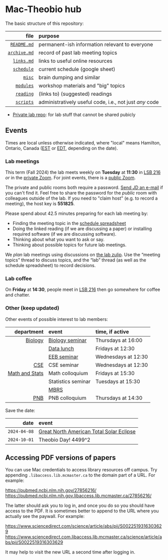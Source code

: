 # Mac-Theobio hub

The basic structure of this repository:

|file|purpose|
|-:|:-|
|[`README.md`](./README.md)|permanent-ish information relevant to everyone|
|[`archive.md`](./archive.md)|record of past lab meeting topics|
|[`links.md`](./links.md)|links to useful online resources|
|[`schedule`](https://docs.google.com/spreadsheets/d/1Tp188Yg2vdNELisfpfhDy4-19P2QvYakwZorDZDIq1E/edit#gid=0)|current schedule (google sheet)|
|[`misc`](./misc)|brain dumping and similar|
|[`modules`](./modules)|workshop materials and "big" topics|
|[`reading`](./reading)|(links to) (suggested) readings|
|[`scripts`](./scripts)|administratively useful code, i.e., not just _any_ code|

- [Private lab repo](https://github.com/mac-theobio/lab): for lab stuff
  that cannot be shared pubicly

## Events

Times are local unless otherwise indicated, where "local" means 
Hamilton, Ontario, Canada 
([EST](https://www.timeanddate.com/time/zones/est) or 
 [EDT](https://www.timeanddate.com/time/zones/edt), depending on the date).

### Lab meetings

This term (Fall 2024) the lab meets weekly on __Tuesday__ at __11:30__ in
[LSB 216](https://goo.gl/maps/2FPGTZHVyQpgsCh47) 
_or_ in the
[private Zoom](https://mcmaster.zoom.us/j/98856294231).
For joint events, there is a
[public Zoom](https://mcmaster.zoom.us/j/97351841357).

The private and public rooms both require a password.
[Send JD an e-mail](mailto:dushoff@mcmaster.ca) if you can't find it.
Feel free to share the password for the _public_ room with colleagues 
outside of the lab. If you need to "claim host" (e.g. to record a meeting),
the host key is **551825**.

Please spend about 42.5 minutes preparing for each lab meeting by:

* Finding the meeting topic in the [schedule spreadsheet](https://docs.google.com/spreadsheets/d/1Tp188Yg2vdNELisfpfhDy4-19P2QvYakwZorDZDIq1E/edit#gid=0)
* Doing the linked reading (if we are discussing a paper) or
  installing required software (if we are discussing software).
* Thinking about what you want to ask or say.
* Thinking about possible topics for future lab meetings.

We _plan_ lab meetings using discussions on [the lab zulip](https://mac-theobio.zulipchat.com/). Use the “meeting topics” thread to discuss topics, and the “lab” thread (as well as the schedule spreadsheet) to record decisions.

### Lab coffee

On __Friday__ at __14:30__, people meet in
[LSB 216](https://goo.gl/maps/2FPGTZHVyQpgsCh47) then go somewhere
for coffee and chatter.

### Other (keep updated)

Other events of possible interest to lab members:

|department|event|time, if active|
|-:|:-|:-|
|[Biology](https://biology.mcmaster.ca/news-events/)|[Biology seminar](https://biology.mcmaster.ca/upcoming-departmental-seminars/)|Thursdays at 16:00|
||[Data lunch](https://mailman.mcmaster.ca/mailman/listinfo/biodatalunch-l)|Fridays at 12:30|
||[EEB seminar](https://mailman.mcmaster.ca/mailman/listinfo/d-eeb-l)|Wednesdays at 12:30|
|[CSE](https://cse.mcmaster.ca/news-events/)|CSE seminar|Wednesdays at 12:30|
|[Math and Stats](https://math.mcmaster.ca/news-events/)|Math colloquium|Fridays at 15:30|
||Statistics seminar|Tuesdays at 15:30|
||[MBRS](https://listserv.mcmaster.ca/mailman/listinfo/mbrs)||
|[PNB](https://pnb.mcmaster.ca/news-events/)|PNB colloquium|Thursdays at 14:30|

Save the date:

|date|event|
|-:|:-|
|`2024-04-08`|[Great North American Total Solar Eclipse](https://en.wikipedia.org/wiki/Solar_eclipse_of_April_8,_2024)|
|`2024-10-01`|Theobio Day! 4499^2|

## Accessing PDF versions of papers

You can use Mac credentials to access library resources off campus.
Try appending `.libaccess.lib.mcmaster.ca` to the domain part of a 
URL.  For example:

<https://pubmed.ncbi.nlm.nih.gov/27856216/>  
<https://pubmed.ncbi.nlm.nih.gov.libaccess.lib.mcmaster.ca/27856216/>

The latter should ask you to log in, and once you do so you should 
have access to the PDF.  It is sometimes better to append to the
URL where you actually see the paywall.  For example:

<https://www.sciencedirect.com/science/article/abs/pii/S0022519316303629>  
<https://www.sciencedirect.com.libaccess.lib.mcmaster.ca/science/article/abs/pii/S0022519316303629>

It may help to visit the new URL a second time after logging in.
